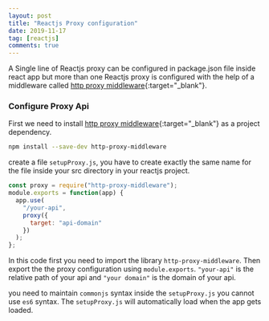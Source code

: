 ```yaml
---
layout: post
title: "Reactjs Proxy configuration"
date: 2019-11-17
tag: [reactjs]
comments: true
---
```


A Single line of Reactjs proxy can be configured in package.json file inside react app but more than one Reactjs proxy is configured with the help of a middleware called [http proxy middleware](https://github.com/chimurai/http-proxy-middleware "proxy middleware"){:target="\_blank"}.

<!--more-->

### Configure Proxy Api

First we need to install [http proxy middleware](https://github.com/chimurai/http-proxy-middleware "proxy middleware"){:target="\_blank"} as a project dependency.

```bash
npm install --save-dev http-proxy-middleware
```

create a file `setupProxy.js`, you have to create exactly the same name for the file inside your src directory in your reactjs project.

```javascript
const proxy = require("http-proxy-middleware");
module.exports = function(app) {
  app.use(
    "/your-api",
    proxy({
      target: "api-domain"
    })
  );
};
```

In this code first you need to import the library `http-proxy-middleware`. Then export the the proxy configuration using `module.exports`. `"your-api"` is the relative path of your api and `"your domain"` is the domain of your api.

you need to maintain `commonjs` syntax inside the `setupProxy.js` you cannot use `es6` syntax. The `setupProxy.js` will automatically load when the app gets loaded.
